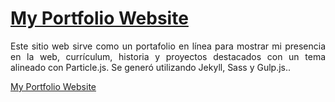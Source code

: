 # <a href="https://portfolio-eta-seven-60.vercel.app/" target="_blank">My Portfolio Website</a>


 <p align="justify">Este sitio web sirve como un portafolio en línea para mostrar mi presencia en la web, currículum, historia y proyectos destacados con un tema alineado con Particle.js. Se generó utilizando Jekyll, Sass y Gulp.js..</p>


[My Portfolio Website](assets/img/jpg/imagen%20portfolio.jpg)
